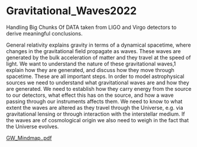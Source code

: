 # Gravitational_Waves2022
Handling Big Chunks Of DATA taken from LIGO and Virgo detectors to derive meaningful conclusions.   




General relativity explains gravity in terms of a dynamical spacetime, where changes in the gravitational field propagate as waves. These waves are generated by the bulk acceleration of matter and they travel at the speed of light. We want to understand the nature of these gravitational waves,1 explain how they are generated, and discuss how they move through spacetime. These are all important steps.
In order to model astrophysical sources we need to understand what gravitational waves are and how they are generated. We need to establish how they carry energy from the source to our detectors, what effect this has on the source, and how a wave passing through our instruments affects them. We need to know to what extent the waves are altered as they travel through the Universe, e.g. via gravitational lensing or through interaction with the interstellar medium. If the waves are of cosmological origin we also need to weigh in the fact that the Universe evolves.

[GW_Mindmap..pdf](https://github.com/DhruvKumarPHY/Gravitational_Waves2022/files/8196611/GW_Mindmap.pdf)
